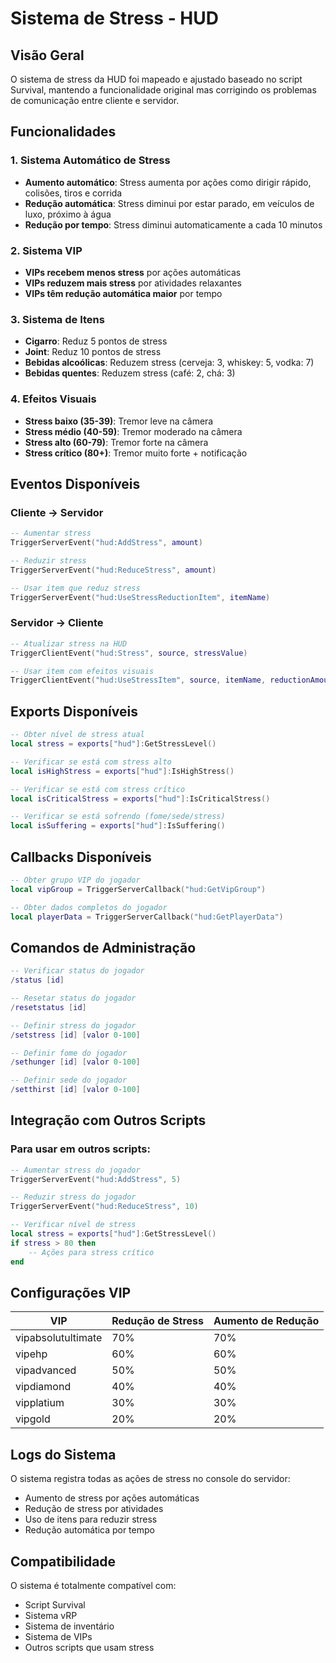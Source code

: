 # Sistema de Stress - HUD

## Visão Geral
O sistema de stress da HUD foi mapeado e ajustado baseado no script Survival, mantendo a funcionalidade original mas corrigindo os problemas de comunicação entre cliente e servidor.

## Funcionalidades

### 1. Sistema Automático de Stress
- **Aumento automático**: Stress aumenta por ações como dirigir rápido, colisões, tiros e corrida
- **Redução automática**: Stress diminui por estar parado, em veículos de luxo, próximo à água
- **Redução por tempo**: Stress diminui automaticamente a cada 10 minutos

### 2. Sistema VIP
- **VIPs recebem menos stress** por ações automáticas
- **VIPs reduzem mais stress** por atividades relaxantes
- **VIPs têm redução automática maior** por tempo

### 3. Sistema de Itens
- **Cigarro**: Reduz 5 pontos de stress
- **Joint**: Reduz 10 pontos de stress
- **Bebidas alcoólicas**: Reduzem stress (cerveja: 3, whiskey: 5, vodka: 7)
- **Bebidas quentes**: Reduzem stress (café: 2, chá: 3)

### 4. Efeitos Visuais
- **Stress baixo (35-39)**: Tremor leve na câmera
- **Stress médio (40-59)**: Tremor moderado na câmera
- **Stress alto (60-79)**: Tremor forte na câmera
- **Stress crítico (80+)**: Tremor muito forte + notificação

## Eventos Disponíveis

### Cliente → Servidor
```lua
-- Aumentar stress
TriggerServerEvent("hud:AddStress", amount)

-- Reduzir stress
TriggerServerEvent("hud:ReduceStress", amount)

-- Usar item que reduz stress
TriggerServerEvent("hud:UseStressReductionItem", itemName)
```

### Servidor → Cliente
```lua
-- Atualizar stress na HUD
TriggerClientEvent("hud:Stress", source, stressValue)

-- Usar item com efeitos visuais
TriggerClientEvent("hud:UseStressItem", source, itemName, reductionAmount)
```

## Exports Disponíveis

```lua
-- Obter nível de stress atual
local stress = exports["hud"]:GetStressLevel()

-- Verificar se está com stress alto
local isHighStress = exports["hud"]:IsHighStress()

-- Verificar se está com stress crítico
local isCriticalStress = exports["hud"]:IsCriticalStress()

-- Verificar se está sofrendo (fome/sede/stress)
local isSuffering = exports["hud"]:IsSuffering()
```

## Callbacks Disponíveis

```lua
-- Obter grupo VIP do jogador
local vipGroup = TriggerServerCallback("hud:GetVipGroup")

-- Obter dados completos do jogador
local playerData = TriggerServerCallback("hud:GetPlayerData")
```

## Comandos de Administração

```lua
-- Verificar status do jogador
/status [id]

-- Resetar status do jogador
/resetstatus [id]

-- Definir stress do jogador
/setstress [id] [valor 0-100]

-- Definir fome do jogador
/sethunger [id] [valor 0-100]

-- Definir sede do jogador
/setthirst [id] [valor 0-100]
```

## Integração com Outros Scripts

### Para usar em outros scripts:
```lua
-- Aumentar stress do jogador
TriggerServerEvent("hud:AddStress", 5)

-- Reduzir stress do jogador
TriggerServerEvent("hud:ReduceStress", 10)

-- Verificar nível de stress
local stress = exports["hud"]:GetStressLevel()
if stress > 80 then
    -- Ações para stress crítico
end
```

## Configurações VIP

| VIP | Redução de Stress | Aumento de Redução |
|-----|------------------|-------------------|
| vipabsolutultimate | 70% | 70% |
| vipehp | 60% | 60% |
| vipadvanced | 50% | 50% |
| vipdiamond | 40% | 40% |
| vipplatium | 30% | 30% |
| vipgold | 20% | 20% |

## Logs do Sistema

O sistema registra todas as ações de stress no console do servidor:
- Aumento de stress por ações automáticas
- Redução de stress por atividades
- Uso de itens para reduzir stress
- Redução automática por tempo

## Compatibilidade

O sistema é totalmente compatível com:
- Script Survival
- Sistema vRP
- Sistema de inventário
- Sistema de VIPs
- Outros scripts que usam stress
